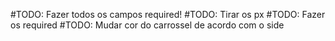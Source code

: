 #TODO: Fazer todos os campos required!
#TODO: Tirar os px
#TODO: Fazer os required
#TODO: Mudar cor do carrossel de acordo com o side